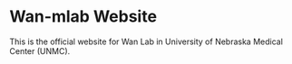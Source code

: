 # Wan-mlab Website

This is the official website for Wan Lab in University of Nebraska Medical Center (UNMC).
